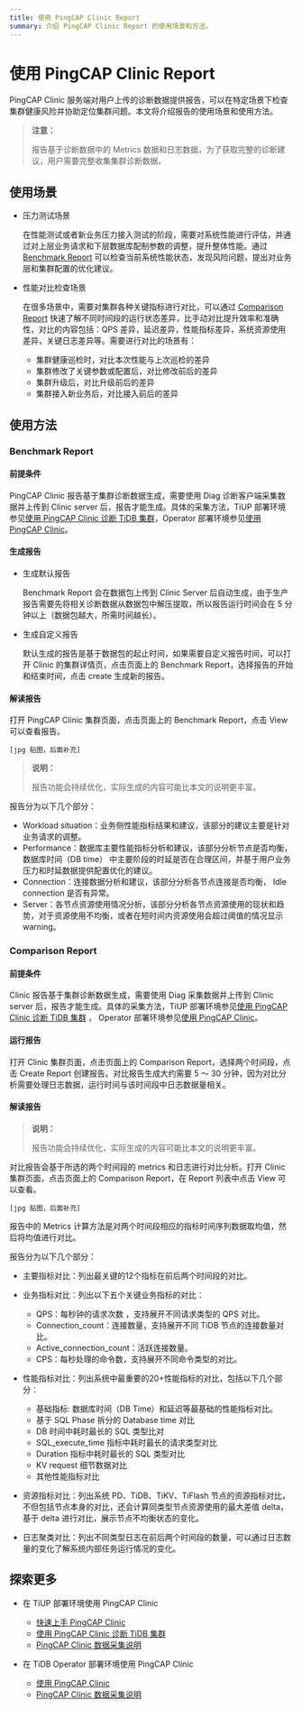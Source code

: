 ```yaml
---
title: 使用 PingCAP Clinic Report
summary: 介绍 PingCAP Clinic Report 的使用场景和方法。
---
```


# 使用 PingCAP Clinic Report

PingCAP Clinic 服务端对用户上传的诊断数据提供报告，可以在特定场景下检查集群健康风险并协助定位集群问题。本文将介绍报告的使用场景和使用方法。

> **注意：**
>
> 报告基于诊断数据中的 Metrics 数据和日志数据，为了获取完整的诊断建议，用户需要完整收集集群诊断数据。

## 使用场景

- 压力测试场景

    在性能测试或者新业务压力接入测试的阶段，需要对系统性能进行评估，并通过对上层业务请求和下层数据库配制参数的调整，提升整体性能。通过 [Benchmark Report](#benchmark-report) 可以检查当前系统性能状态，发现风险问题，提出对业务层和集群配置的优化建议。

- 性能对比检查场景

    在很多场景中，需要对集群各种关键指标进行对比，可以通过 [Comparison Report](#comparison-report) 快速了解不同时间段的运行状态差异，比手动对比提升效率和准确性，对比的内容包括：QPS 差异，延迟差异，性能指标差异，系统资源使用差异，关键日志差异等。需要进行对比的场景有：

    - 集群健康巡检时，对比本次性能与上次巡检的差异
    - 集群修改了关键参数或配置后，对比修改前后的差异
    - 集群升级后，对比升级前后的差异
    - 集群接入新业务后，对比接入前后的差异

## 使用方法

### Benchmark Report

#### 前提条件

PingCAP Clinic 报告基于集群诊断数据生成，需要使用 Diag 诊断客户端采集数据并上传到 Clinic server 后，报告才能生成。具体的采集方法，TiUP 部署环境参见[使用 PingCAP Clinic 诊断 TiDB 集群](/clinic/clinic-user-guide-for-tiup.md)，Operator 部署环境参见[使用 PingCAP Clinic](https://docs.pingcap.com/zh/tidb-in-kubernetes/stable/clinic-user-guide)。

#### 生成报告

- 生成默认报告

    Benchmark Report 会在数据包上传到 Clinic Server 后自动生成，由于生产报告需要先将相关诊断数据从数据包中解压提取，所以报告运行时间会在 5 分钟以上（数据包越大，所需时间越长）。

- 生成自定义报告

    默认生成的报告是基于数据包的起止时间，如果需要自定义报告时间，可以打开 Clinic 的集群详情页，点击页面上的 Benchmark Report，选择报告的开始和结束时间，点击 create 生成新的报告。

#### 解读报告

打开 PingCAP Clinic 集群页面，点击页面上的 Benchmark Report，点击 View 可以查看报告。

    [jpg 贴图，后面补充]

> **说明：**
>
> 报告功能会持续优化，实际生成的内容可能比本文的说明更丰富。

报告分为以下几个部分：

- Workload situation：业务侧性能指标结果和建议，该部分的建议主要是针对业务请求的调整。
- Performance：数据库主要性能指标分析和建议，该部分分析节点是否均衡，数据库时间（DB time） 中主要阶段的时延是否在合理区间，并基于用户业务压力和时延数据提供配置优化的建议。
- Connection：连接数据分析和建议，该部分分析各节点连接是否均衡， Idle connection 是否有异常。
- Server：各节点资源使用情况分析，该部分分析各节点资源使用的现状和趋势，对于资源使用不均衡，或者在短时间内资源使用会超过阈值的情况显示 warning。

### Comparison Report

#### 前提条件

Clinic 报告基于集群诊断数据生成，需要使用 Diag 采集数据并上传到 Clinic server 后，报告才能生成。具体的采集方法，TiUP 部署环境参见[使用 PingCAP Clinic 诊断 TiDB 集群](/clinic/clinic-user-guide-for-tiup.md) ， Operator 部署环境参见[使用 PingCAP Clinic](https://docs.pingcap.com/zh/tidb-in-kubernetes/stable/clinic-user-guide)。

#### 运行报告

打开 Clinic 集群页面，点击页面上的 Comparison Report，选择两个时间段，点击 Create Report 创建报告。对比报告生成大约需要 5 ～ 30 分钟，因为对比分析需要处理日志数据，运行时间与该时间段中日志数据量相关。

#### 解读报告

> **说明：**
>
> 报告功能会持续优化，实际生成的内容可能比本文的说明更丰富。

对比报告会基于所选的两个时间段的 metrics 和日志进行对比分析。打开 Clinic 集群页面，点击页面上的 Comparison Report，在 Report 列表中点击 View 可以查看。

    [jpg 贴图，后面补充]

报告中的 Metrics 计算方法是对两个时间段相应的指标时间序列数据取均值，然后将均值进行对比。

报告分为以下几个部分：

- 主要指标对比：列出最关键的12个指标在前后两个时间段的对比。
- 业务指标对比：列出以下五个关键业务指标的对比：

    - QPS：每秒钟的请求次数 ，支持展开不同请求类型的 QPS 对比。
    - Connection_count：连接数量，支持展开不同 TiDB 节点的连接数量对比。
    - Active_connection_count：活跃连接数量。
    - CPS：每秒处理的命令数，支持展开不同命令类型的对比。

- 性能指标对比：列出系统中最重要的20+性能指标的对比，包括以下几个部分：

    - 基础指标: 数据库时间（DB Time）和延迟等最基础的性能指标对比。
    - 基于 SQL Phase 拆分的 Database time 对比
    - DB 时间中耗时最长的 SQL 类型比对
    - SQL_execute_time 指标中耗时最长的请求类型对比
    - Duration 指标中耗时最长的 SQL 类型对比
    - KV request 细节数据对比
    - 其他性能指标对比

- 资源指标对比：列出系统 PD、TiDB、TiKV、TiFlash 节点的资源指标对比，不但包括节点本身的对比，还会计算同类型节点资源使用的最大差值 delta，基于 delta 进行对比，展示节点不均衡状态的变化。
- 日志聚类对比：列出不同类型日志在前后两个时间段的数量，可以通过日志数量的变化了解系统内部任务运行情况的变化。

## 探索更多

- 在 TiUP 部署环境使用 PingCAP Clinic

    - [快速上手 PingCAP Clinic](/clinic/quick-start-with-clinic.md)
    - [使用 PingCAP Clinic 诊断 TiDB 集群](/clinic/clinic-user-guide-for-tiup.md)
    - [PingCAP Clinic 数据采集说明](/clinic/clinic-data-instruction-for-tiup.md)

- 在 TiDB Operator 部署环境使用 PingCAP Clinic

    - [使用 PingCAP Clinic](https://docs.pingcap.com/zh/tidb-in-kubernetes/stable/clinic-user-guide)
    - [PingCAP Clinic 数据采集说明](https://docs.pingcap.com/zh/tidb-in-kubernetes/stable/clinic-data-instruction)